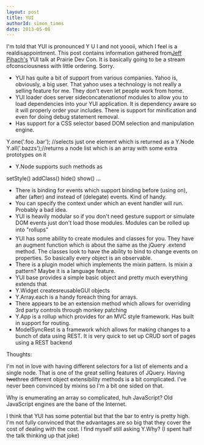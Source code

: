 ```yaml
---
layout: post
title: YUI
authorId: simon_timms
date: 2013-05-08
---
```


I'm told that YUI is pronounced Y U I and not yoooii, which I feel is a realdisappointment. This post contains information gathered from[Jeff Pihach's](https://twitter.com/fromanegg) YUI talk at Prairie Dev Con. It is basically going to be a stream ofconsciousness with little ordering. Sorry.

- YUI has quite a bit of support from various companies. Yahoo is, obviously, a big user. That yahoo uses a technology is not really a selling feature for me. They don't even let people work from home.
- YUI loader does server sideconcatenationof modules to allow you to load dependencies into your YUI application. It is dependency aware so it will properly order your includes. There is support for minification and even for doing debug statement removal.
- Has support for a CSS selector based DOM selection and manipulation engine.

Y.one('.foo .bar'); //selects just one element which is returned as a Y.Node Y.all('.bazzs');//returns a node list which is an array with some extra prototypes on it

- Y.Node supports such methods as

setStyle() addClass() hide() show() ...

- There is binding for events which support binding before (using on), after (after) and instead of (delegate) events. Kind of handy.
- You can specify the context under which an event handler will run. Probably a bad idea.
- YUI is heavily modular so if you don't need gesture support or simulate DOM events just don't load those modules. Modules can be rolled up into "rollups"
- YUI has some ability to create modules and classes for you. They have an augment function which is about the same as the jQuery .extend method. The classes look to have the ability to bind to change events on properties. So basically every object is an observable.
- There is a plugin model which implements the mixin pattern. Is mixin a pattern? Maybe it is a language feature.
- YUI base provides a simple basic object and pretty much everything extends that
- Y.Widget createsreusableGUI objects
- Y.Array.each is a handy foreach thing for arrays.
- There appears to be an extension method which allows for overriding 3rd party controls through monkey patching
- Y.App is a rollup which provides for an MVC style framework. Has built in support for routing.
- ModelSyncRest is a framework which allows for making changes to a bunch of data using REST. It is very quick to set up CRUD sort of pages using a REST backend

Thoughts:

I'm not in love with having different selectors for a list of elements and a single node. That is one of the great selling features of JQuery. Having <del>two</del>three different object extensibility methods is a bit complicated. I've never been convinced by mixins so I'm a bit one sided on that.

Why is enumerating an array so complicated, huh JavaScript? Old JavaScript engines are the bane of the Internet.

I think that YUI has some potential but that the bar to entry is pretty high. I'm not fully convinced that the advantages are so big that they cover the cost of dealing with the cost. I find myself still asking Y.Why? (I spent half the talk thinking up that joke)



